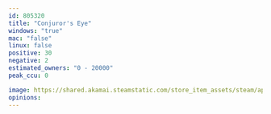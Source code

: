 ```yaml
---
id: 805320
title: "Conjuror's Eye"
windows: "true"
mac: "false"
linux: false
positive: 30
negative: 2
estimated_owners: "0 - 20000"
peak_ccu: 0

image: https://shared.akamai.steamstatic.com/store_item_assets/steam/apps/805320/header.jpg?t=1522799899
opinions:
---
```

